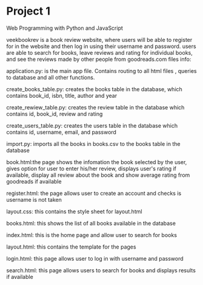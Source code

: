 # Project 1

Web Programming with Python and JavaScript

veekbookrev is a book review website, where users will be able to register for in the
website and then log in using their username and password. users are able to search
for books, leave reviews and rating for individual books, and see the reviews made by 
other people from goodreads.com
files info:

application.py: is the main app file. Contains routing to all html files , queries to
database and all other functions.

create_books_table.py: creates the books table in the database, which contains book_id,
isbn, title, author and year

create_rewiew_table.py: creates the review table in the database which contains id,
book_id, review and rating

create_users_table.py: creates the users table in the database which contains id,
username, email, and password

import.py: imports all the books in books.csv to the books table in the database

book.html:the page shows the infomation the book selected by the user, gives option for
user to enter his/her review, displays user's rating if available, display all review 
about the book and show average rating from goodreads if available

register.html: the page allows user to create an account and checks is username is not 
taken
 
layout.css: this contains the style sheet for layout.html

books.html: this shows the list of all books available in the database

index.html: this is the home page and allow user to search for books

layout.html: this contains the template for the pages

login.html: this page allows user to log in with username and password

search.html: this page allows users to search for books and displays results if available